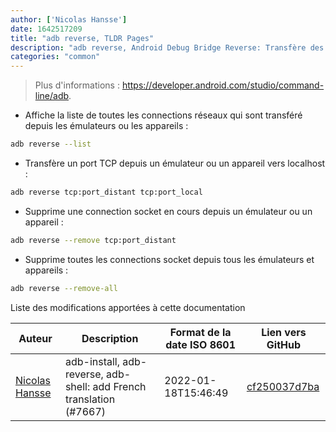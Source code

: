 ```yaml
---
author: ['Nicolas Hansse']
date: 1642517209
title: "adb reverse, TLDR Pages"
description: "adb reverse, Android Debug Bridge Reverse: Transfère des connections réseaux depuis une instance d'émulateur Android ou un appareil Android."
categories: "common"
---
```

> Plus d'informations : <https://developer.android.com/studio/command-line/adb>.

- Affiche la liste de toutes les connections réseaux qui sont transféré depuis les émulateurs ou les appareils :

```bash
adb reverse --list
```

- Transfère un port TCP depuis un émulateur ou un appareil vers localhost :

```bash
adb reverse tcp:port_distant tcp:port_local
```

- Supprime une connection socket en cours depuis un émulateur ou un appareil :

```bash
adb reverse --remove tcp:port_distant
```

- Supprime toutes les connections socket depuis tous les émulateurs et appareils :

```bash
adb reverse --remove-all
```
Liste des modifications apportées à cette documentation


Auteur | Description | Format de la date ISO 8601 | Lien vers GitHub
------|-----|-----|-----
[Nicolas Hansse](mailto:nico.hansse@gmail.com) | adb-install, adb-reverse, adb-shell: add French translation (#7667) | 2022-01-18T15:46:49 | [cf250037d7ba](https://github.com/tldr-pages/tldr/commit/cf250037d7babaca84dfa993414eb9b722be28f2)

